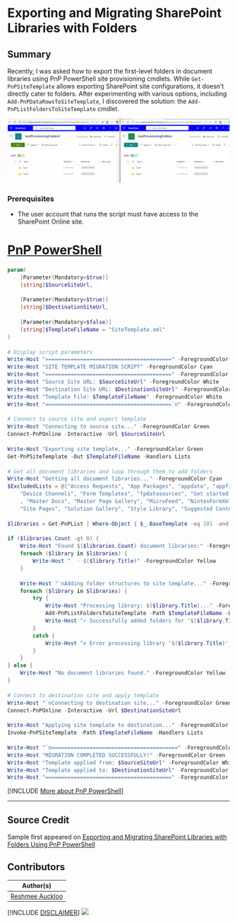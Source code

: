 # Exporting and Migrating SharePoint Libraries with Folders

## Summary

Recently, I was asked how to export the first-level folders in document libraries using PnP PowerShell site provisioning cmdlets. While `Get-PnPSiteTemplate` allows exporting SharePoint site configurations, it doesn’t directly cater to folders. After experimenting with various options, including `Add-PnPDataRowsToSiteTemplate`, I discovered the solution: the `Add-PnPListFoldersToSiteTemplate` cmdlet.

![Example Screenshot](assets/preview.png)

### Prerequisites

- The user account that runs the script must have access to the SharePoint Online site.

# [PnP PowerShell](#tab/pnpps)

```powershell
param(
    [Parameter(Mandatory=$true)]
    [string]$SourceSiteUrl,
    
    [Parameter(Mandatory=$true)]
    [string]$DestinationSiteUrl,
    
    [Parameter(Mandatory=$false)]
    [string]$TemplateFileName = "SiteTemplate.xml"
)

# Display script parameters
Write-Host "========================================" -ForegroundColor Cyan
Write-Host "SITE TEMPLATE MIGRATION SCRIPT" -ForegroundColor Cyan
Write-Host "========================================" -ForegroundColor Cyan
Write-Host "Source Site URL: $SourceSiteUrl" -ForegroundColor White
Write-Host "Destination Site URL: $DestinationSiteUrl" -ForegroundColor White
Write-Host "Template File: $TemplateFileName" -ForegroundColor White
Write-Host "========================================`n" -ForegroundColor Cyan

# Connect to source site and export template
Write-Host "Connecting to source site..." -ForegroundColor Green
Connect-PnPOnline -Interactive -Url $SourceSiteUrl

Write-Host "Exporting site template..." -ForegroundColor Green
Get-PnPSiteTemplate -Out $TemplateFileName -Handlers Lists

# Get all document libraries and loop through them to add folders
Write-Host "Getting all document libraries..." -ForegroundColor Cyan
$ExcludedLists = @("Access Requests", "App Packages", "appdata", "appfiles", "Apps in Testing", "Cache Profiles", "Composed Looks", "Content and Structure Reports", "Content type publishing error log", "Converted Forms",
    "Device Channels", "Form Templates", "fpdatasources", "Get started with Apps for Office and SharePoint", "List Template Gallery", "Long Running Operation Status", "Maintenance Log Library", "Images", "site collection images"
    , "Master Docs", "Master Page Gallery", "MicroFeed", "NintexFormXml", "Quick Deploy Items", "Relationships List", "Reusable Content", "Reporting Metadata", "Reporting Templates", "Search Config List", "Site Assets", "Preservation Hold Library",
    "Site Pages", "Solution Gallery", "Style Library", "Suggested Content Browser Locations", "Theme Gallery", "TaxonomyHiddenList", "User Information List", "Web Part Gallery", "wfpub", "wfsvc", "Workflow History", "Workflow Tasks", "Pages")

$libraries = Get-PnPList | Where-Object { $_.BaseTemplate -eq 101 -and $_.Hidden -eq $false -and $_.Title -notin $ExcludedLists}

if ($libraries.Count -gt 0) {
    Write-Host "Found $($libraries.Count) document libraries:" -ForegroundColor Green
    foreach ($library in $libraries) {
        Write-Host "  - $($library.Title)" -ForegroundColor Yellow
    }
    
    Write-Host "`nAdding folder structures to site template..." -ForegroundColor Cyan
    foreach ($library in $libraries) {
        try {
            Write-Host "Processing library: $($library.Title)..." -ForegroundColor Yellow
            Add-PnPListFoldersToSiteTemplate -Path $TemplateFileName -List $library.Title
            Write-Host "✓ Successfully added folders for '$($library.Title)'" -ForegroundColor Green
        }
        catch {
            Write-Host "✗ Error processing library '$($library.Title)': $($_.Exception.Message)" -ForegroundColor Red
        }
    }
} else {
    Write-Host "No document libraries found." -ForegroundColor Yellow
}

# Connect to destination site and apply template
Write-Host "`nConnecting to destination site..." -ForegroundColor Green
Connect-PnPOnline -Interactive -Url $DestinationSiteUrl

Write-Host "Applying site template to destination..." -ForegroundColor Green
Invoke-PnPSiteTemplate -Path $TemplateFileName -Handlers Lists

Write-Host "`n========================================" -ForegroundColor Cyan
Write-Host "MIGRATION COMPLETED SUCCESSFULLY!" -ForegroundColor Green
Write-Host "Template applied from: $SourceSiteUrl" -ForegroundColor White
Write-Host "Template applied to: $DestinationSiteUrl" -ForegroundColor White
Write-Host "========================================" -ForegroundColor Cyan 
```

[!INCLUDE [More about PnP PowerShell](../../docfx/includes/MORE-PNPPS.md)]

***

## Source Credit

Sample first appeared on [Exporting and Migrating SharePoint Libraries with Folders Using PnP PowerShell](https://reshmeeauckloo.com/posts/powershell-pnp-siteprovisioning-libraries-with-folders/)

## Contributors

| Author(s) |
|-----------|
| [Reshmee Auckloo](https://github.com/reshmee011) |


[!INCLUDE [DISCLAIMER](../../docfx/includes/DISCLAIMER.md)]
<img src="https://m365-visitor-stats.azurewebsites.net/script-samples/scripts/spo-provision-folders-libraries" aria-hidden="true" />
